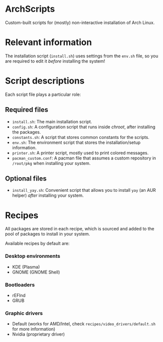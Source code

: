 # ArchScripts

Custom-built scripts for (mostly) non-interactive installation of Arch Linux.

# Relevant information

The installation script (`install.sh`) uses settings from the `env.sh` file, so you are required to edit it *before* installing the system!

# Script descriptions

Each script file plays a particular role:

## Required files

- `install.sh`: The main installation script.
- `config.sh`: A configuration script that runs inside *chroot*, after installing the packages.
- `constants.sh`: A script that stores common constants for the scripts.
- `env.sh`: The environment script that stores the installation/setup information.
- `printer.sh`: A printer script, mostly used to print colored messages.
- `pacman_custom.conf`: A pacman file that assumes a custom repository in `/root/pkg` when installing your system.

## Optional files

- `install_yay.sh`: Convenient script that allows you to install `yay` (an AUR helper) *after* installing your system.

# Recipes

All packages are stored in each recipe, which is sourced and added to the pool of packages to install in your system.

Available recipes by default are:

### Desktop environments
* KDE (Plasma)
* GNOME (GNOME Shell)

### Bootloaders
* rEFInd
* GRUB

### Graphic drivers
* Default (works for AMD/Intel, check `recipes/video_drivers/default.sh` for more information)
* Nvidia (proprietary driver)

